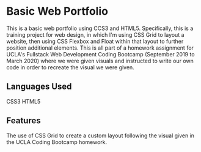 # Basic Web Portfolio
This is a basic web portfolio using CCS3 and HTML5. Specifically, this is a training project for web design, in which I'm using CSS Grid to layout a website, then using CSS Flexbox and Float within that layout to further position additional elements. This is all part of a homework assignment for UCLA's Fullstack Web Development Coding Bootcamp (September 2019 to March 2020) where we were given visuals and instructed to write our own code in order to recreate the visual we were given.

## Languages Used
CSS3
HTML5

## Features
The use of CSS Grid to create a custom layout following the visual given in the UCLA Coding Bootcamp homework.
